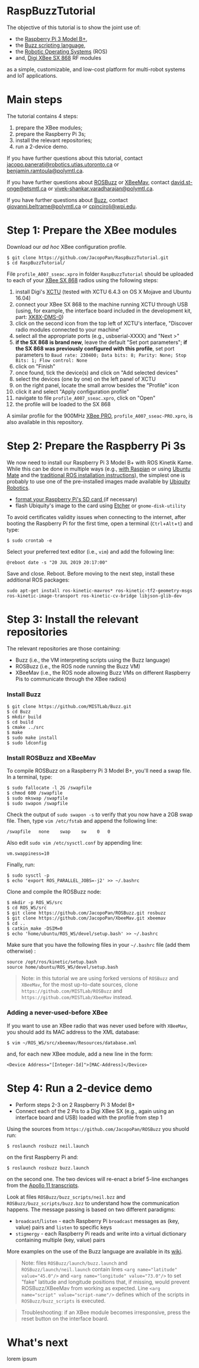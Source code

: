 # RaspBuzzTutorial

The objective of this tutorial is to show the joint use of:

- the [Raspberry Pi 3 Model B+](https://www.raspberrypi.org/products/raspberry-pi-3-model-b-plus/),
- the [Buzz scripting language](https://the.swarming.buzz/wiki/),
- the [Robotic Operating Systems](https://www.ros.org/about-ros/) (ROS)
- and, [Digi XBee SX 868](https://www.digi.com/products/embedded-systems/digi-xbee/rf-modules/sub-1-ghz-modules/digi-xbee-sx-868) RF modules

as a simple, customizable, and low-cost platform for multi-robot systems and IoT applications.

# Main steps

The tutorial contains 4 steps:

1. prepare the XBee modules;
2. prepare the Raspberry Pi 3s;
3. install the relevant repositories;
4. run a 2-device demo.

If you have further questions about this tutorial, contact <jacopo.panerati@robotics.utias.utoronto.ca> or <benjamin.ramtoula@polymtl.ca>.

If you have further questions about [ROSBuzz](https://github.com/MISTLab/ROSBuzz) or [XBeeMav](https://github.com/MISTLab/XbeeMav), contact <david.st-onge@etsmtl.ca> or <vivek-shankar.varadharajan@polymtl.ca>. 

If you have further questions about [Buzz](https://github.com/MISTLab/Buzz/), contact <giovanni.beltrame@polymtl.ca> or <cpinciroli@wpi.edu>.



# Step 1: Prepare the XBee modules

Download our *ad hoc* XBee configuration profile.

```
$ git clone https://github.com/JacopoPan/RaspBuzzTutorial.git
$ cd RaspBuzzTutorial/
```

File `profile_A007_sseac.xpro` in folder `RaspBuzzTutorial` should be uploaded to each of your [XBee SX 868](https://www.digi.com/products/embedded-systems/digi-xbee/rf-modules/sub-1-ghz-modules/digi-xbee-sx-868) radios using the following steps:

1. install Digi's [XCTU](https://www.digi.com/products/embedded-systems/digi-xbee/digi-xbee-tools/xctu#productsupport-utilities) (tested with XCTU 6.4.3 on OS X Mojave and Ubuntu 16.04)
2. connect your XBee SX 868 to the machine running XCTU through USB (using, for example, the interface board included in the development kit, part: [XK8X-DMS-0](https://www.digikey.com/product-detail/en/digi-international/XK8X-DMS-0/602-2117-ND/))
3. click on the second icon from the top left of XCTU's interface, "Discover radio modules connected to your machine"
4. select all the appropriate ports (e.g., usbserial-XXXX) and "Next >"
5. **if the SX 868 is brand new**, leave the default "Set port parameters"; **if the SX 868 was previously configured with this profile**, set port parameters to `Baud rate: 230400; Data bits: 8; Parity: None; Stop Bits: 1; Flow control: None`
6. click on "Finish"
7. once found, tick the device(s) and click on "Add selected devices"
8. select the devices (one by one) on the left panel of XCTU
9. on the right panel, locate the small arrow besides the "Profile" icon
10. click it and select "Apply configuration profile"
11. navigate to file `profile_A007_sseac.xpro`, click on "Open"
12. the profile will be loaded to the SX 868

A similar profile for the 900MHz [XBee PRO](https://www.digi.com/products/embedded-systems/digi-xbee/rf-modules/sub-1-ghz-modules/xbee-pro-900hp), `profile_A007_sseac-PRO.xpro`, is also available in this repository.



# Step 2: Prepare the Raspberry Pi  3s

We now need to install our Raspberry Pi 3 Model B+ with ROS Kinetik Kame. While this can be done in multiple ways (e.g., [with Raspian](http://wiki.ros.org/ROSberryPi/Installing%20ROS%20Kinetic%20on%20the%20Raspberry%20Pi) or using [Ubuntu Mate](https://ubuntu-pi-flavour-maker.org/download/) and the [traditional ROS installation instructions](http://wiki.ros.org/kinetic/Installation/Ubuntu)), the simplest one is probably to use one of the pre-installed images made available by [Ubiquity Robotics](https://downloads.ubiquityrobotics.com/pi.html).

- [format your Raspberry Pi's SD card ](https://www.sdcard.org/downloads/formatter/) (if necessary)
- flash Ubiquity's image to the card using [Etcher](https://www.balena.io/etcher/) or `gnome-disk-utility`

To avoid certificates validity issues when connecting to the internet, after booting the Raspberry Pi for the first time, open a terminal (`Ctrl`+`Alt`+`t`) and type:

```
$ sudo crontab -e
```

Select your preferred text editor (i.e., `vim`) and add the following line:

```
@reboot date -s "20 JUL 2019 20:17:00"
```

Save and close. Reboot. Before moving to the next step, install these additional ROS packages:

`sudo apt-get install ros-kinetic-mavros* ros-kinetic-tf2-geometry-msgs ros-kinetic-image-transport ros-kinetic-cv-bridge libjson-glib-dev`



# Step 3: Install the relevant repositories

The relevant repositories are those containing:

- Buzz (i.e., the VM interpreting scripts using the Buzz language)
- ROSBuzz (i.e., the ROS node running the Buzz VM)
- XBeeMav (i.e., the ROS node allowing Buzz VMs on different Raspberry Pis to communicate through the XBee radios)

### Install Buzz

```
$ git clone https://github.com/MISTLab/Buzz.git
$ cd Buzz
$ mkdir build
$ cd build
$ cmake ../src
$ make
$ sudo make install
$ sudo ldconfig
```

### Install ROSBuzz and XBeeMav

To compile ROSBuzz on a Raspberry Pi 3 Model B+, you'll need a swap file. In a terminal, type: 

```
$ sudo fallocate -l 2G /swapfile
$ chmod 600 /swapfile
$ sudo mkswap /swapfile
$ sudo swapon /swapfile
```

Check the output of `sudo swapon -s` to verify that you now have a 2GB swap file. Then, type `vim /etc/fstab` and append the following line:

```
/swapfile   none    swap    sw    0   0
```

Also edit `sudo vim /etc/sysctl.conf` by appending line:

```
vm.swappiness=10
```

Finally, run:

```
$ sudo sysctl -p
$ echo 'export ROS_PARALLEL_JOBS=-j2' >> ~/.bashrc 
```

Clone and compile the ROSBuzz node:

```
$ mkdir -p ROS_WS/src
$ cd ROS_WS/src
$ git clone https://github.com/JacopoPan/ROSBuzz.git rosbuzz
$ git clone https://github.com/JacopoPan/XbeeMav.git xbeemav
$ cd ..
$ catkin_make -DSIM=0
$ echo 'home/ubuntu/ROS_WS/devel/setup.bash' >> ~/.bashrc 
```

Make sure that you have the following files in your `~/.bashrc` file (add them otherwise) :

```
source /opt/ros/kinetic/setup.bash
source home/ubuntu/ROS_WS/devel/setup.bash
```

> Note: in this tutorial we are using forked versions of `ROSBuzz` and `XBeeMav`, for the most up-to-date sources, clone `https://github.com/MISTLab/ROSBuzz` and `https://github.com/MISTLab/XbeeMav` instead.

### Adding a never-used-before XBee 

If you want to use an XBee radio that was never used before with `XBeeMav`, you should add its MAC address to the XML database:

```
$ vim ~/ROS_WS/src/xbeemav/Resources/database.xml
```

and, for each new XBee module, add a new line in the form:

```
<Device Address="[Integer-Id]">[MAC-Address]</Device>
```



# Step 4: Run a 2-device demo

- Perform steps 2-3 on 2 Raspberry Pi 3 Model B+
- Connect each of the 2 Pis to a Digi XBee SX (e.g., again using an interface board and USB) loaded with the profile from step 1

Using the sources from `https://github.com/JacopoPan/ROSBuzz` you shuold run:

```
$ roslaunch rosbuzz neil.launch
```

on the first Raspberry Pi and:

```
$ roslaunch rosbuzz buzz.launch
```

on the second one. The two devices will re-enact a brief 5-line exchanges from the [Apollo 11 transcripts](https://www.hq.nasa.gov/alsj/a11/a11transscript_cm.pdf).

Look at files `ROSBuzz/buzz_scripts/neil.bzz` and `ROSBuzz/buzz_scripts/buzz.bzz` to understand how the communication happens. The message passing is based on two different paradigms:

- `broadcast`/`listen` - each Raspberry Pi `broadcast` messages as (key, value) pairs and `listen` to specific keys
- `stigmergy` - each Raspberry Pi reads and write into a virtual dictionary containing multiple (key, value) pairs

More examples on the use of the Buzz language are available in its [wiki](https://the.swarming.buzz/wiki/doku.php?id=buzz_syntax_cheatsheet).

> Note: files `ROSBuzz/launch/buzz.launch` and `ROSBuzz/launch/neil.launch` contain lines `<arg name="latitude" value="45.0"/>` and `<arg name="longitude" value="73.0"/>` to set "fake" latitude and longitude positions that, if missing, would prevent ROSBuzz/XBeeMav from working as expected. Line `<arg name="script" value="script-name"/>` defines which of the scripts in `ROSBuzz/buzz_scripts` is executed.

> Troubleshooting: if an XBee module becomes irresponsive, press the reset button on the interface board.



# What's next

lorem ipsum
